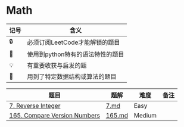 # Math

| 记号 | 含义 |
| ---- | ---- |
| 🔒 | 必须订阅LeetCode才能解锁的题目 |
| 🐲 | 使用到python特有的语法特性的题目 |
| 💡 | 有重要收获与启发的题 |
| 📡 | 用到了特定数据结构或算法的题目 |

| 题目 | 题解 | 难度 | 备注 |
| ---- | ---- | ---- | ---- |
| [7. Reverse Integer](https://leetcode.com/problems/reverse-integer/) | [7.md](../solutions/7.md) | Easy | |
| [165. Compare Version Numbers](https://leetcode.com/problems/compare-version-numbers/) | [165.md](../solutions/165.md) | Medium | |
